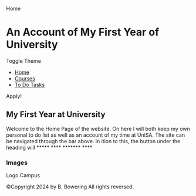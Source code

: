  Home 

An Account of My First Year of University
=========================================

Toggle Theme

*   [Home](#)
*   [Courses](courses.html)
*   [To Do Tasks](toDoTasks.html)

 Apply!

My First Year at University
---------------------------

Welcome to the Home Page of the website. On here I will both keep my own personal to do list as well as an account of my time at UniSA. The site can be navigated through the bar above. in ition to this, the button under the heading will \*\*\*\*\* \*\*\*\* \*\*\*\*\*\*\* \*\*\*\*

  
  
  
  

### Images

  
Logo Campus 

<script>
function showLogo(p1, img1){ 
    document.getElementById('img1').innerHTML = "<img src='https://pbs.twimg.com/profile\_images1366305040420380673/C5dVrQWd\_400x400.jpg' alt='UniSA Logo'>"; 
    document.getElementById('p1').innerHTML = "An image of the logo of UniSA where i attend. Available at:<a href='https://www.facebook.com/UniSA/'>https://www.facebook.com/UniSA/</a>"; } 
function showCampus(p1, img1){ 
    document.getElementById('img1').innerHTML = "<img src=https://www.saibt.sa.edu.au/content/dam/navitas/upa/saibt/images/web/spotlight-3-col/unisa-mawson-lakes-campus.jpg' alt='UniSA Mawson Lakes Campus'>"; document.getElementById('p1').innerHTML = "An image of the campus i attend. Available at: <a href='https://www.saibt.sa.edu.au/about/unisa/city-mawson-lakes-campus'>https://www.saibt.sa.edu.au/about/unisa/city-mawson-lakes-campus</a>"; }  
</script>
  

©Copyright 2024 by B. Bowering All rights reversed.